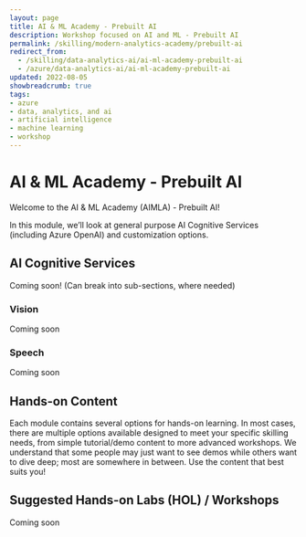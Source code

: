 ```yaml
---
layout: page
title: AI & ML Academy - Prebuilt AI
description: Workshop focused on AI and ML - Prebuilt AI
permalink: /skilling/modern-analytics-academy/prebuilt-ai
redirect_from:
  - /skilling/data-analytics-ai/ai-ml-academy-prebuilt-ai
  - /azure/data-analytics-ai/ai-ml-academy-prebuilt-ai
updated: 2022-08-05
showbreadcrumb: true
tags: 
- azure
- data, analytics, and ai
- artificial intelligence
- machine learning
- workshop
---
```


# AI & ML Academy - Prebuilt AI

Welcome to the AI & ML Academy (AIMLA) - Prebuilt AI!

In this module, we’ll look at general purpose AI Cognitive Services (including Azure OpenAI) and customization options.

## AI Cognitive Services

Coming soon! (Can break into sub-sections, where needed)

### Vision 

Coming soon

### Speech

Coming soon

## Hands-on Content

Each module contains several options for hands-on learning. In most cases, there are multiple options available designed to meet your specific skilling needs, from simple tutorial/demo content to more advanced workshops. We understand that some people may just want to see demos while others want to dive deep; most are somewhere in between. Use the content that best suits you!

## Suggested Hands-on Labs (HOL) / Workshops

Coming soon

